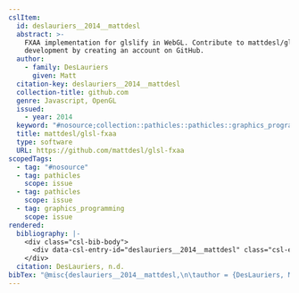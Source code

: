 ```yaml
---
cslItem:
  id: deslauriers__2014__mattdesl
  abstract: >-
    FXAA implementation for glslify in WebGL. Contribute to mattdesl/glsl-fxaa
    development by creating an account on GitHub.
  author:
    - family: DesLauriers
      given: Matt
  citation-key: deslauriers__2014__mattdesl
  collection-title: github.com
  genre: Javascript, OpenGL
  issued:
    - year: 2014
  keyword: "#nosource;collection::pathicles::pathicles::graphics_programming"
  title: mattdesl/glsl-fxaa
  type: software
  URL: https://github.com/mattdesl/glsl-fxaa
scopedTags:
  - tag: "#nosource"
  - tag: pathicles
    scope: issue
  - tag: pathicles
    scope: issue
  - tag: graphics_programming
    scope: issue
rendered:
  bibliography: |-
    <div class="csl-bib-body">
      <div data-csl-entry-id="deslauriers__2014__mattdesl" class="csl-entry">DesLauriers, M. n.d.. <i>mattdesl/glsl-fxaa</i> [Javascript, OpenGL]. https://github.com/mattdesl/glsl-fxaa</div>
    </div>
  citation: DesLauriers, n.d.
bibTex: "@misc{deslauriers__2014__mattdesl,\n\tauthor = {DesLauriers, Matt},\n\tseries = {github.com},\n\ttitle = {mattdesl/glsl-fxaa},\n\ttype = {Javascript, {OpenGL}},\n\thowpublished = {https://github.com/mattdesl/glsl-fxaa},\n}\n\n"
---
```

